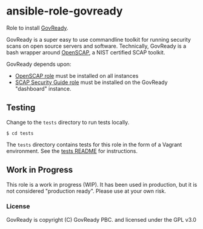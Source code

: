 # ansible-role-govready

Role to install [GovReady](https://github.com/GovReady/govready/).

GovReady is a super easy to use commandline toolkit for running security scans on open source servers and software. Technically, GovReady is a bash wrapper around [OpenSCAP](https://www.open-scap.org/), a NIST certified SCAP toolkit.

GovReady depends upon:
- [OpenSCAP role](https://galaxy.ansible.com/CivicActions/openscap) must be installed on all instances
- [SCAP Security Guide role](https://galaxy.ansible.com/CivicActions/scap-security-guide) must be installed on the GovReady "dashboard" instance.

## Testing

Change to the `tests` directory to run tests locally.

```ShellSession
$ cd tests
```

The `tests` directory contains tests for this role in the form of a Vagrant environment. See the [tests README](tests/README.md) for instructions.

## Work in Progress
This role is a work in progress (WIP). It has been used in production, but it is not considered "production ready". Please use at your own risk.

### License
GovReady is copyright (C) GovReady PBC. and licensed under the GPL v3.0
